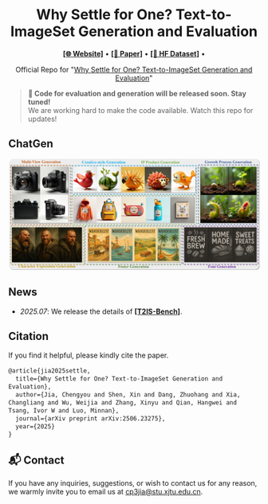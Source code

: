 <h1 align="center">
Why Settle for One? Text-to-ImageSet Generation and Evaluation
</h1>
<p align="center">
  <a href="https://chengyou-jia.github.io/T2IS-Home/"><b>[🌐 Website]</b></a> •
  <a href="https://arxiv.org/abs/2506.23275"><b>[📜 Paper]</b></a> •
  <a href="https://huggingface.co/datasets/ChengyouJia/T2IS-Bench"><b>[🤗 HF Dataset]</b></a> •  
</p>


<p align="center">
Official Repo for "<a href="https://arxiv.org/abs/2506.23275" target="_blank">Why Settle for One?
Text-to-ImageSet Generation and Evaluation</a>"
</p>

> **🚀 Code for evaluation and generation will be released soon. Stay tuned!**  
> We are working hard to make the code available. Watch this repo for updates!

## ChatGen
![ChatGen](./pic/introduction.png)


##  News

- _2025.07_:  We release the details of <a href="https://huggingface.co/datasets/ChengyouJia/T2IS-Bench"><b>[T2IS-Bench]</b></a>.





## Citation
If you find it helpful, please kindly cite the paper.
```
@article{jia2025settle,
  title={Why Settle for One? Text-to-ImageSet Generation and Evaluation},
  author={Jia, Chengyou and Shen, Xin and Dang, Zhuohang and Xia, Changliang and Wu, Weijia and Zhang, Xinyu and Qian, Hangwei and Tsang, Ivor W and Luo, Minnan},
  journal={arXiv preprint arXiv:2506.23275},
  year={2025}
}
```

## 📬 Contact

If you have any inquiries, suggestions, or wish to contact us for any reason, we warmly invite you to email us at cp3jia@stu.xjtu.edu.cn.
